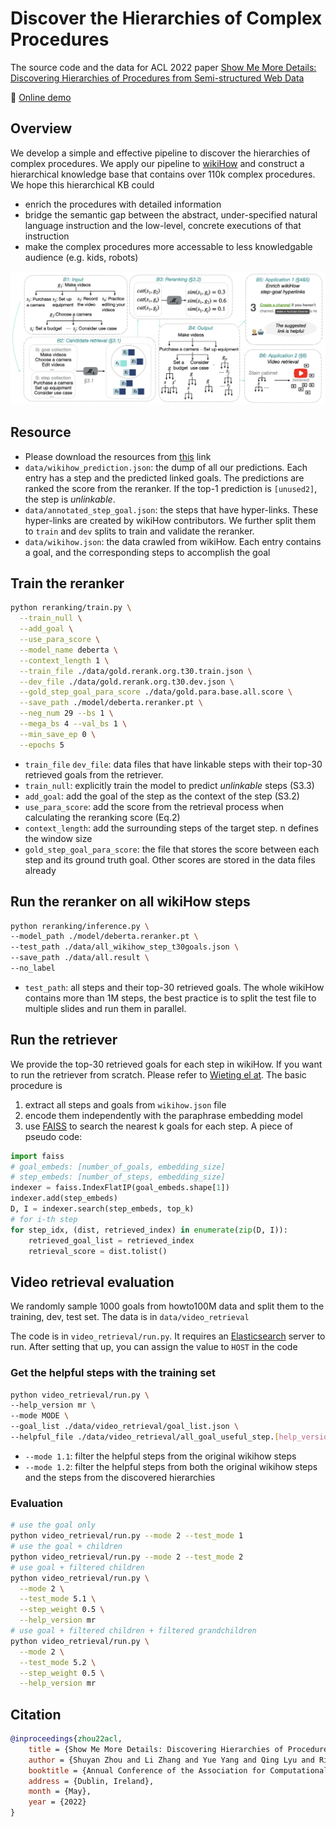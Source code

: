 # Discover the Hierarchies of Complex Procedures
The source code and the data for ACL 2022 paper [Show Me More Details: Discovering Hierarchies of Procedures from Semi-structured Web Data](https://arxiv.org/abs/2203.07264)

:robot: [Online demo](https://wikihow-hierarchy.github.io)

## Overview
We develop a simple and effective pipeline to discover the hierarchies of complex procedures.
We apply our pipeline to [wikiHow](https://www.wikihow.com/Main-Page) and construct a hierarchical knowledge base that contains over 110k complex procedures. 
We hope this hierarchical KB could 
* enrich the procedures with detailed information
* bridge the semantic gap between the abstract, under-specified natural language instruction and the low-level, concrete executions of that instruction
* make the complex procedures more accessable to less knowledgable audience (e.g. kids, robots)

![overeview](main.png)

## Resource
* Please download the resources from [this]() link
* `data/wikihow_prediction.json`: the dump of all our predictions. 
Each entry has a step and the predicted linked goals. The predictions are ranked the score from the reranker. If the top-1 prediction is `[unused2]`, the step is *unlinkable*. 
* `data/annotated_step_goal.json`: the steps that have hyper-links. These hyper-links are created by wikiHow contributors. 
We further split them to `train` and `dev` splits to train and validate the reranker.
* `data/wikihow.json`: the data crawled from wikiHow. Each entry contains a goal, and the corresponding steps to accomplish the goal

## Train the reranker
```bash
python reranking/train.py \
  --train_null \
  --add_goal \
  --use_para_score \
  --model_name deberta \
  --context_length 1 \
  --train_file ./data/gold.rerank.org.t30.train.json \
  --dev_file ./data/gold.rerank.org.t30.dev.json \
  --gold_step_goal_para_score ./data/gold.para.base.all.score \
  --save_path ./model/deberta.reranker.pt \
  --neg_num 29 --bs 1 \
  --mega_bs 4 --val_bs 1 \
  --min_save_ep 0 \
  --epochs 5
```
* `train_file` `dev_file`: data files that have linkable steps with their top-30 retrieved goals from the retriever.
* `train_null`: explicitly train the model to predict *unlinkable* steps (S3.3)
* `add_goal`: add the goal of the step as the context of the step (S3.2)
* `use_para_score`: add the score from the retrieval process when calculating the reranking score (Eq.2)
* `context_length`: add the surrounding steps of the target step. n defines the window size
* `gold_step_goal_para_score`: the file that stores the score between each step and its ground truth goal. Other scores are stored in the data files already

## Run the reranker on all wikiHow steps
```bash
python reranking/inference.py \
--model_path ./model/deberta.reranker.pt \
--test_path ./data/all_wikihow_step_t30goals.json \
--save_path ./data/all.result \
--no_label
```

* `test_path`: all steps and their top-30 retrieved goals. The whole wikiHow contains more than 1M steps, the best practice is to split the test file to multiple slides and run them in parallel.

## Run the retriever
We provide the top-30 retrieved goals for each step in wikiHow. 
If you want to run the retriever from scratch. Please refer to [Wieting el at](https://github.com/jwieting/paraphrastic-representations-at-scale). 
The basic procedure is
1. extract all steps and goals from `wikihow.json` file 
2. encode them independently with the paraphrase embedding model 
3. use [FAISS](https://github.com/facebookresearch/faiss) to search the nearest k goals for each step. A piece of pseudo code:
```python
import faiss
# goal_embeds: [number_of_goals, embedding_size]
# step_embeds: [number_of_steps, embedding_size]
indexer = faiss.IndexFlatIP(goal_embeds.shape[1])
indexer.add(step_embeds)
D, I = indexer.search(step_embeds, top_k)
# for i-th step
for step_idx, (dist, retrieved_index) in enumerate(zip(D, I)):
    retrieved_goal_list = retrieved_index
    retrieval_score = dist.tolist()
```
## Video retrieval evaluation
We randomly sample 1000 goals from howto100M data 
and split them to the training, dev, test set. 
The data is in `data/video_retrieval`

The code is in `video_retrieval/run.py`. It requires an [Elasticsearch](https://elasticsearch-py.readthedocs.io/en/v8.2.2/api.html) server to run. 
After setting that up, you can assign the value to `HOST` in the code
### Get the helpful steps with the training set
```bash
python video_retrieval/run.py \
--help_version mr \
--mode MODE \
--goal_list ./data/video_retrieval/goal_list.json \
--helpful_file ./data/video_retrieval/all_goal_useful_step.[help_version].json
```
* `--mode 1.1`: filter the helpful steps from the original wikihow steps
* `--mode 1.2`: filter the helpful steps from both the original wikihow steps and the steps from the discovered hierarchies

### Evaluation
```bash
# use the goal only
python video_retrieval/run.py --mode 2 --test_mode 1
# use the goal + children
python video_retrieval/run.py --mode 2 --test_mode 2
# use goal + filtered children
python video_retrieval/run.py \
  --mode 2 \
  --test_mode 5.1 \
  --step_weight 0.5 \
  --help_version mr
# use goal + filtered children + filtered grandchildren
python video_retrieval/run.py \
  --mode 2 \
  --test_mode 5.2 \
  --step_weight 0.5 \
  --help_version mr
```

## Citation
```bibtex
@inproceedings{zhou22acl,
    title = {Show Me More Details: Discovering Hierarchies of Procedures from Semi-structured Web Data},
    author = {Shuyan Zhou and Li Zhang and Yue Yang and Qing Lyu and Ricardo Gonzale and Pengcheng Yin and Chris Callison-Burch and Graham Neubig},
    booktitle = {Annual Conference of the Association for Computational Linguistics (ACL)},
    address = {Dublin, Ireland},
    month = {May},
    year = {2022}
}
```